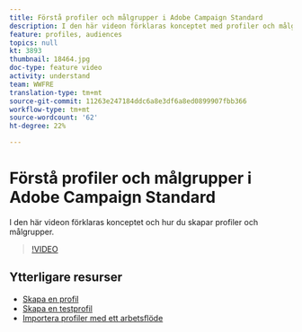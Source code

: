 ```yaml
---
title: Förstå profiler och målgrupper i Adobe Campaign Standard
description: I den här videon förklaras konceptet med profiler och målgrupper samt hur du skapar profiler och målgrupper i Adobe Campaign Standard.
feature: profiles, audiences
topics: null
kt: 3893
thumbnail: 18464.jpg
doc-type: feature video
activity: understand
team: WWFRE
translation-type: tm+mt
source-git-commit: 11263e247184ddc6a8e3df6a8ed0899907fbb366
workflow-type: tm+mt
source-wordcount: '62'
ht-degree: 22%

---
```



# Förstå profiler och målgrupper i Adobe Campaign Standard

I den här videon förklaras konceptet och hur du skapar profiler och målgrupper.

>[!VIDEO](https://video.tv.adobe.com/v/18464?quality=12)

## Ytterligare resurser

* [Skapa en profil](/help/profiles-and-audiences/creating-a-profile.md)
* [Skapa en testprofil](/help/profiles-and-audiences/test-profiles.md)
* [Importera profiler med ett arbetsflöde](/help/managing-processes-and-data/importing-profiles.md)
